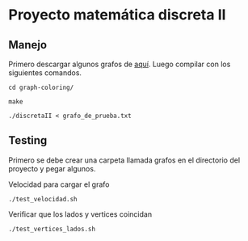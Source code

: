# Proyecto matemática discreta II

## Manejo

Primero descargar algunos grafos de [aquí](https://drive.google.com/drive/folders/17hktF1u1oIRteQdL8uLQJGAIrTbIagK0?usp=sharing). 
Luego compilar con los siguientes comandos.

```
cd graph-coloring/

make

./discretaII < grafo_de_prueba.txt
```

## Testing

Primero se debe crear una carpeta llamada grafos en el directorio del proyecto y pegar algunos.

Velocidad para cargar el grafo
```
./test_velocidad.sh
```

Verificar que los lados y vertices coincidan 
```
./test_vertices_lados.sh
```
